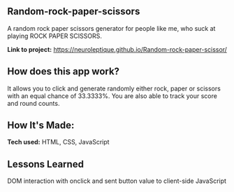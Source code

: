 ## Random-rock-paper-scissors
A random rock paper scissors generator for people like me, who suck at playing ROCK PAPER SCISSORS. 

**Link to project:** https://neuroleptique.github.io/Random-rock-paper-scissor/

## How does this app work?
It allows you to click and generate randomly either rock, paper or scissors with an equal chance of 33.3333%.
You are also able to track your score and round counts. 

## How It's Made:
**Tech used:** HTML, CSS, JavaScript

## Lessons Learned
DOM interaction with onclick and sent button value to client-side JavaScript
